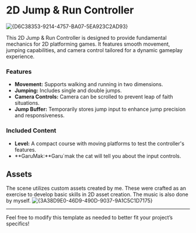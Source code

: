# 2D Jump & Run Controller
![{D6C38353-9214-4757-BA07-5EA923C2AD93}](https://github.com/user-attachments/assets/b0962349-75de-43d5-a9d6-1701f5e595e4)

This 2D Jump & Run Controller is designed to provide fundamental mechanics for 2D platforming games. It features smooth movement, jumping capabilities, and camera control tailored for a dynamic gameplay experience.

### Features

- **Movement:** Supports walking and running in two dimensions.
- **Jumping:** Includes single and double jumps.
- **Camera Controls:** Camera can be scrolled to prevent leap of faith situations.
- **Jump Buffer:** Temporarily stores jump input to enhance jump precision and responsiveness.

### Included Content

- **Level:** A compact course with moving platforms to test the controller's features.
- **GaruMak:**Garu`mak the cat will tell you about the input controls.

## Assets

The scene utilizes custom assets created by me. These were crafted as an exercise to develop basic skills in 2D asset creation. The music is also done by myself.
![{3A38D9E0-46D9-490D-9037-9A1C5C1D7175}](https://github.com/user-attachments/assets/741b6267-2d21-4864-99b0-0a0142227f7e)

---

Feel free to modify this template as needed to better fit your project’s specifics!


